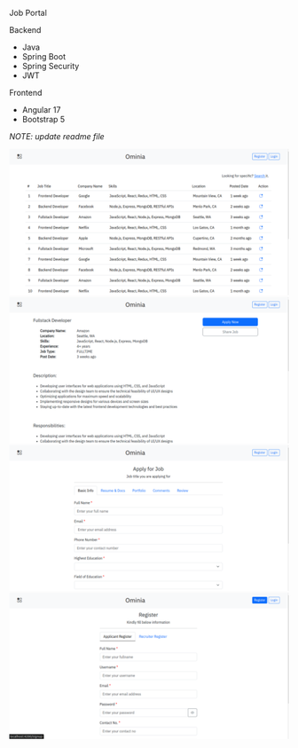 Job Portal

Backend
- Java
- Spring Boot
- Spring Security
- JWT

Frontend
- Angular 17
- Bootstrap 5

*NOTE: update readme file*

![home](screenshot/home.png)
![home](screenshot/desc.png)
![home](screenshot/apply.png)
![home](screenshot/register.png)